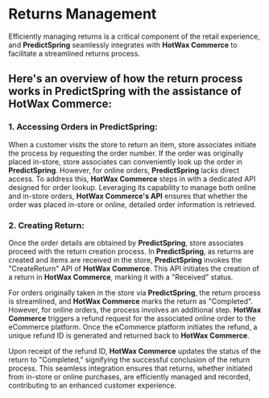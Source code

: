 # Returns Management

Efficiently managing returns is a critical component of the retail experience, and **PredictSpring** seamlessly integrates with **HotWax Commerce** to facilitate a streamlined returns process.

## Here's an overview of how the return process works in **PredictSpring** with the assistance of **HotWax Commerce**:

### 1. Accessing Orders in PredictSpring:

When a customer visits the store to return an item, store associates initiate the process by requesting the order number. If the order was originally placed in-store, store associates can conveniently look up the order in **PredictSpring**. However, for online orders, **PredictSpring** lacks direct access. To address this, **HotWax Commerce** steps in with a dedicated API designed for order lookup. Leveraging its capability to manage both online and in-store orders, **HotWax Commerce's API** ensures that whether the order was placed in-store or online, detailed order information is retrieved.

### 2. Creating Return:

Once the order details are obtained by **PredictSpring**, store associates proceed with the return creation process. In **PredictSpring**, as returns are created and items are received in the store, **PredictSpring** invokes the "CreateReturn" API of **HotWax Commerce**. This API initiates the creation of a return in **HotWax Commerce**, marking it with a "Received" status.

For orders originally taken in the store via **PredictSpring**, the return process is streamlined, and **HotWax Commerce** marks the return as "Completed". However, for online orders, the process involves an additional step. **HotWax Commerce** triggers a refund request for the associated online order to the eCommerce platform. Once the eCommerce platform initiates the refund, a unique refund ID is generated and returned back to **HotWax Commerce**.

Upon receipt of the refund ID, **HotWax Commerce** updates the status of the return to "Completed," signifying the successful conclusion of the return process. This seamless integration ensures that returns, whether initiated from in-store or online purchases, are efficiently managed and recorded, contributing to an enhanced customer experience.
